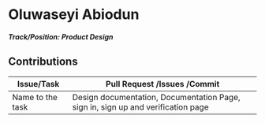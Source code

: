 # Oluwaseyi Abiodun

##### Track/Position: **Product Design**

## Contributions

| Issue/Task	| Pull Request /Issues /Commit				|
| ------------- | -----------------------------------------------------	|
| Name to the task | Design documentation, Documentation Page, sign in, sign up and verification page					|
